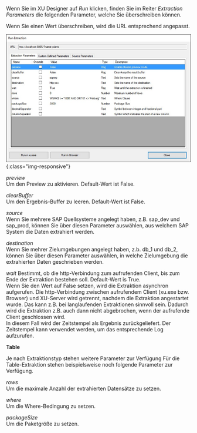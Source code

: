 
Wenn Sie im XU Designer auf *Run* klicken, finden Sie im Reiter *Extraction Parameters* die folgenden Parameter, welche Sie überschreiben können. 

Wenn Sie einen Wert überschreiben, wird die URL entsprechend angepasst. 

![XU_extraction_parameters](/img/content/XU_extraction_parameters.jpg){:class="img-responsive"}

*preview*<br>
Um den Preview zu aktivieren. Default-Wert ist False.

*clearBuffer*<br>
Um den Ergebnis-Buffer zu leeren. Default-Wert ist False.

*source*<br>
Wenn Sie mehrere SAP Quellsysteme angelegt haben, z.B. sap_dev und sap_prod, können Sie über diesen Parameter auswählen, aus welchem SAP System die Daten extrahiert werden.

*destination*<br>
Wenn Sie mehrer Zielumgebungen angelegt haben, z.b. db_1 und db_2, können Sie über diesen Parameter auswählen, in welche Zielumgebung die extrahierten Daten geschrieben werden.

*wait*
Bestimmt, ob die http-Verbindung zum aufrufenden Client, bis zum Ende der Extraktion bestehen soll. Default-Wert is True.<br>
Wenn Sie den Wert auf False setzen, wird die Extraktion asynchron aufgerufen. Die http-Verbindung zwischen aufrufendem Client  (xu.exe bzw. Browser) und XU-Server wird getrennt, nachdem die Extraktion angestartet wurde. Das kann z.B. bei langlaufenden Extraktionen sinnvoll sein. Dadurch wird die Extraktion z.B. auch dann nicht abgebrochen, wenn der aufrufende Client geschlossen wird.<br>
In diesem Fall wird der Zeitstempel als Ergebnis zurückgeliefert. Der Zeitstempel kann verwendet werden, um das entsprechende Log aufzurufen. 

**Table**

Je nach Extraktionstyp stehen weitere Parameter zur Verfügung Für die Table-Extraktion stehen beispielsweise noch folgende Parameter zur Verfügung.

*rows*<br>
Um die maximale Anzahl der extrahierten Datensätze zu setzen. 

*where*<br>
Um die Where-Bedingung zu setzen. 

*packageSize*<br>
Um die Paketgröße zu setzen.  


